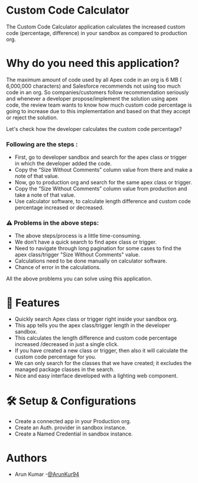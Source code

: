 # Custom Code Calculator
The Custom Code Calculator application calculates the increased custom code (percentage, difference) in your sandbox as compared to production org.

# Why do you need this application?
The maximum amount of code used by all Apex code in an org is 6 MB ( 6,000,000 characters) and Salesforce recommends not using too much code in an org. So companies/customers follow recommendation seriously and whenever a developer propose/implement the solution using apex code, the review team wants to know how much custom code percentage is going to increase due to this implementation and based on that they accept or reject the solution.

Let's check how the developer calculates the custom code percentage?

### Following are the steps :
* First, go to developer sandbox and search for the apex class or trigger in which the developer added the code.
* Copy the “Size Without Comments” column value from there and make a note of that value.
* Now, go to production org and search for the same apex class or trigger.
* Copy the “Size Without Comments” column value from production and take a note of that value.
* Use calculator software, to calculate length difference and custom code percentage increased or decreased.

### ⚠️ Problems in the above steps:
* The above steps/process is a little time-consuming.
* We don’t have a quick search to find apex class or trigger. 
* Need to navigate through long pagination for some cases to find the apex class/trigger "Size Without Comments" value.
* Calculations need to be done manually on calculator software.
* Chance of error in the calculations.

All the above problems you can solve using this application.

# :high_brightness: Features
* Quickly search Apex class or trigger right inside your sandbox org.
* This app tells you the apex class/trigger length in the developer sandbox.
* This calculates the length difference and custom code percentage increased /decreased in just a single click.
* If you have created a new class or trigger, then also it will calculate the custom code percentage for you.
* We can only search for the classes that we have created; it excludes the managed package classes in the search.
* Nice and easy interface developed with a lighting web component.

# :hammer_and_wrench: Setup & Configurations
* Create a connected app in your Production org.
* Create an Auth. provider in sandbox instance.
* Create a Named Credential in sandbox instance.

# Authors
* Arun Kumar -[@ArunKur94](https://twitter.com/ArunKur94)


